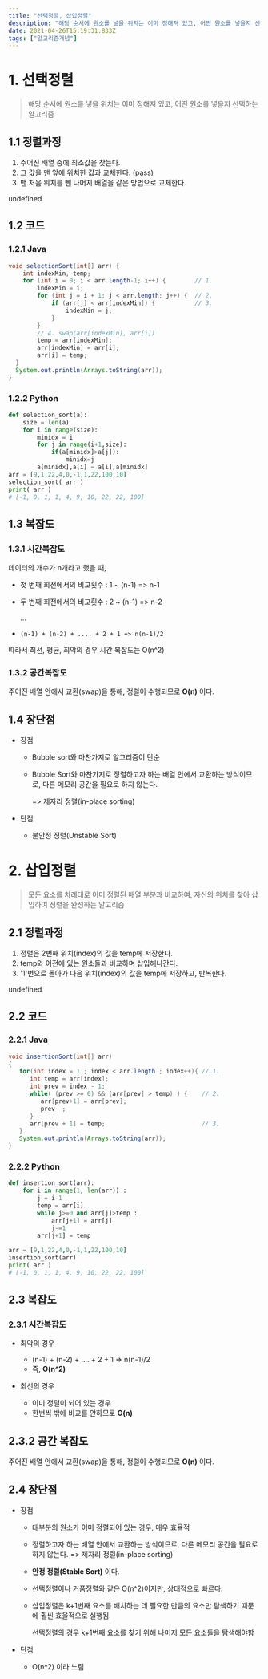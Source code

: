 ```yaml
---
title: "선택정렬, 삽입정렬"
description: "해당 순서에 원소를 넣을 위치는 이미 정해져 있고, 어떤 원소를 넣을지 선택하는 알고리즘주어진 배열 중에 최소값을 찾는다.그 값을 맨 앞에 위치한 값과 교체한다. (pass)맨 처음 위치를 뺀 나머지 배열을 같은 방법으로 교체한다.데이터의 개수가 n개라고 했을 때,첫 "
date: 2021-04-26T15:19:31.833Z
tags: ["알고리즘개념"]
---
```

# 1. 선택정렬

> 해당 순서에 원소를 넣을 위치는 이미 정해져 있고, 어떤 원소를 넣을지 선택하는 알고리즘



## 1.1 정렬과정

1. 주어진 배열 중에 최소값을 찾는다.
2. 그 값을 맨 앞에 위치한 값과 교체한다. (pass)
3. 맨 처음 위치를 뺀 나머지 배열을 같은 방법으로 교체한다.

undefined


## 1.2 코드 

### 1.2.1 Java

```java
void selectionSort(int[] arr) {
    int indexMin, temp;
    for (int i = 0; i < arr.length-1; i++) {        // 1.
        indexMin = i;
        for (int j = i + 1; j < arr.length; j++) {  // 2.
            if (arr[j] < arr[indexMin]) {           // 3.
                indexMin = j;
            }
        }
        // 4. swap(arr[indexMin], arr[i])
        temp = arr[indexMin];
        arr[indexMin] = arr[i];
        arr[i] = temp;
  }
  System.out.println(Arrays.toString(arr));
}
```



### 1.2.2 Python

```python
def selection_sort(a):
    size = len(a)
    for i in range(size):
        minidx = i
        for j in range(i+1,size):
            if(a[minidx]>a[j]):
                minidx=j
        a[minidx],a[i] = a[i],a[minidx]
arr = [9,1,22,4,0,-1,1,22,100,10]
selection_sort( arr )
print( arr )
# [-1, 0, 1, 1, 4, 9, 10, 22, 22, 100]
```



## 1.3 복잡도

### 1.3.1 시간복잡도

데이터의 개수가 n개라고 했을 때,

- 첫 번째 회전에서의 비교횟수 : 1 ~ (n-1) => n-1

- 두 번째 회전에서의 비교횟수 : 2 ~ (n-1) => n-2

  ...

- `(n-1) + (n-2) + .... + 2 + 1 => n(n-1)/2`

따라서 최선, 평균, 최악의 경우 시간 복잡도는 O(n^2)



### 1.3.2 공간복잡도

주어진 배열 안에서 교환(swap)을 통해, 정렬이 수행되므로 **O(n)** 이다.



## 1.4 장단점

- 장점

  - Bubble sort와 마찬가지로 알고리즘이 단순

  - Bubble Sort와 마찬가지로 정렬하고자 하는 배열 안에서 교환하는 방식이므로, 다른 메모리 공간을 필요로 하지 않는다.

    => 제자리 정렬(in-place sorting)

- 단점

  - 불안정 정렬(Unstable Sort)



# 2. 삽입정렬

> 모든 요소를 차례대로 이미 정렬된 배열 부분과 비교하여, 자신의 위치를 찾아 삽입하여 정렬을 완성하는 알고리즘



## 2.1 정렬과정

1. 정렬은 2번째 위치(index)의 값을 temp에 저장한다.
2. temp와 이전에 있는 원소들과 비교하며 삽입해나간다.
3. '1'번으로 돌아가 다음 위치(index)의 값을 temp에 저장하고, 반복한다.

undefined



## 2.2 코드

### 2.2.1 Java

``` java
void insertionSort(int[] arr)
{
   for(int index = 1 ; index < arr.length ; index++){ // 1.
      int temp = arr[index];
      int prev = index - 1;
      while( (prev >= 0) && (arr[prev] > temp) ) {    // 2.
         arr[prev+1] = arr[prev];
         prev--;
      }
      arr[prev + 1] = temp;                           // 3.
   }
   System.out.println(Arrays.toString(arr));
}
```

### 2.2.2 Python

```python
def insertion_sort(arr):
    for i in range(1, len(arr)) :
        j = i-1
        temp = arr[i]
        while j>=0 and arr[j]>temp :
            arr[j+1] = arr[j]
            j-=1
        arr[j+1] = temp
        
arr = [9,1,22,4,0,-1,1,22,100,10]
insertion_sort(arr)
print( arr )
# [-1, 0, 1, 1, 4, 9, 10, 22, 22, 100]
```



## 2.3 복잡도

### 2.3.1 시간복잡도

- 최악의 경우
  - (n-1) + (n-2) + .... + 2 + 1 => n(n-1)/2
  - 즉, **O(n^2)** 

- 최선의 경우
  - 이미 정렬이 되어 있는 경우 
  - 한번씩 밖에 비교를 안하므로 **O(n)**



## 2.3.2 공간 복잡도

주어진 배열 안에서 교환(swap)을 통해, 정렬이 수행되므로 **O(n)** 이다.



## 2.4 장단점

- 장점

  - 대부분의 원소가 이미 정렬되어 있는 경우, 매우 효율적

  - 정렬하고자 하는 배열 안에서 교환하는 방식이므로, 다른 메모리 공간을 필요로 하지 않는다. => 제자리 정렬(in-place sorting)

  - **안정 정렬(Stable Sort)** 이다.

  - 선택정렬이나 거품정렬와 같은 O(n^2)이지만, 상대적으로 빠르다.

  - 삽입정렬은 k+1번째 요소를 배치하는 데 필요한 만큼의 요소만 탐색하기 때문에 훨씬 효율적으로 실행됨.

    선택정렬의 경우  k+1번째 요소를 찾기 위해 나머지 모든 요소들을 탐색해야함

- 단점

  - O(n^2) 이라 느림



